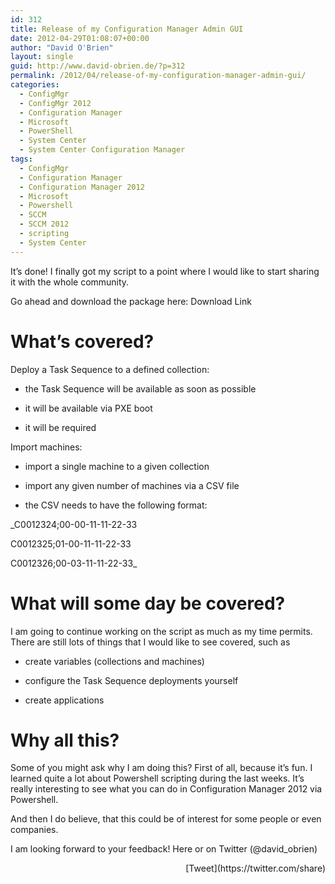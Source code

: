 ```yaml
---
id: 312
title: Release of my Configuration Manager Admin GUI
date: 2012-04-29T01:08:07+00:00
author: "David O'Brien"
layout: single
guid: http://www.david-obrien.de/?p=312
permalink: /2012/04/release-of-my-configuration-manager-admin-gui/
categories:
  - ConfigMgr
  - ConfigMgr 2012
  - Configuration Manager
  - Microsoft
  - PowerShell
  - System Center
  - System Center Configuration Manager
tags:
  - ConfigMgr
  - Configuration Manager
  - Configuration Manager 2012
  - Microsoft
  - Powershell
  - SCCM
  - SCCM 2012
  - scripting
  - System Center
---
```

It’s done! I finally got my script to a point where I would like to start sharing it with the whole community.

Go ahead and download the package here: Download Link

# What’s covered?

Deploy a Task Sequence to a defined collection:
  
- the Task Sequence will be available as soon as possible
  
- it will be available via PXE boot
  
- it will be required

Import machines:
  
- import a single machine to a given collection
  
- import any given number of machines via a CSV file
  
- the CSV needs to have the following format:
  
_C0012324;00-00-11-11-22-33
  
C0012325;01-00-11-11-22-33
  
C0012326;00-03-11-11-22-33_

# What will some day be covered?

I am going to continue working on the script as much as my time permits. There are still lots of things that I would like to see covered, such as

- create variables (collections and machines)
  
- configure the Task Sequence deployments yourself
  
- create applications

# Why all this?

Some of you might ask why I am doing this? First of all, because it’s fun. I learned quite a lot about Powershell scripting during the last weeks. It’s really interesting to see what you can do in Configuration Manager 2012 via Powershell.
  
And then I do believe, that this could be of interest for some people or even companies.

I am looking forward to your feedback! Here or on Twitter (@david_obrien) 

<div style="float: right; margin-left: 10px;">
  [Tweet](https://twitter.com/share)
</div>


